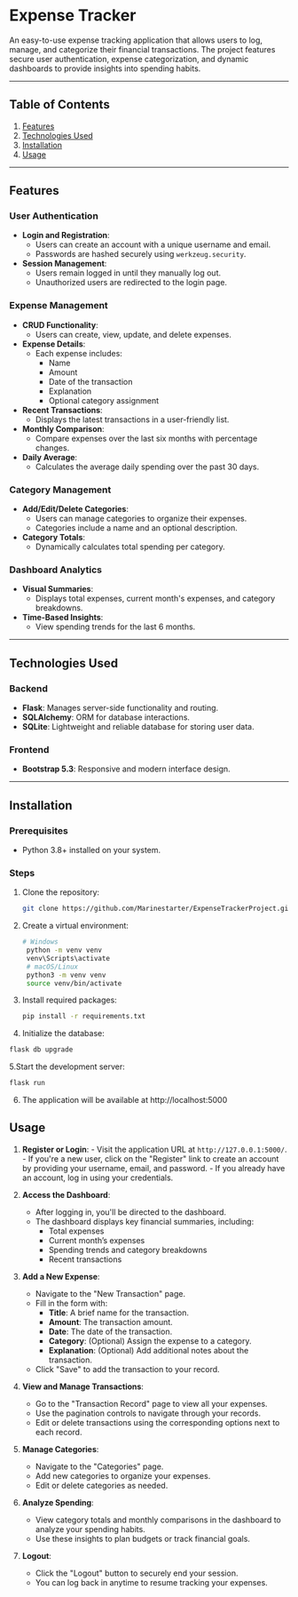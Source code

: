 # Expense Tracker

An easy-to-use expense tracking application that allows users to log, manage, and categorize their financial transactions. The project features secure user authentication, expense categorization, and dynamic dashboards to provide insights into spending habits.

---

## Table of Contents

1. [Features](#features)
2. [Technologies Used](#technologies-used)
3. [Installation](#installation)
4. [Usage](#usage)

---

## Features

### **User Authentication**
- **Login and Registration**:
  - Users can create an account with a unique username and email.
  - Passwords are hashed securely using `werkzeug.security`.
- **Session Management**:
  - Users remain logged in until they manually log out.
  - Unauthorized users are redirected to the login page.

### **Expense Management**
- **CRUD Functionality**:
  - Users can create, view, update, and delete expenses.
- **Expense Details**:
  - Each expense includes:
    - Name
    - Amount
    - Date of the transaction
    - Explanation
    - Optional category assignment
- **Recent Transactions**:
  - Displays the latest transactions in a user-friendly list.
- **Monthly Comparison**:
  - Compare expenses over the last six months with percentage changes.
- **Daily Average**:
  - Calculates the average daily spending over the past 30 days.

### **Category Management**
- **Add/Edit/Delete Categories**:
  - Users can manage categories to organize their expenses.
  - Categories include a name and an optional description.
- **Category Totals**:
  - Dynamically calculates total spending per category.

### **Dashboard Analytics**
- **Visual Summaries**:
  - Displays total expenses, current month's expenses, and category breakdowns.
- **Time-Based Insights**:
  - View spending trends for the last 6 months.

---

## Technologies Used

### Backend
- **Flask**: Manages server-side functionality and routing.
- **SQLAlchemy**: ORM for database interactions.
- **SQLite**: Lightweight and reliable database for storing user data.

### Frontend
- **Bootstrap 5.3**: Responsive and modern interface design.

---

## Installation

### Prerequisites
- Python 3.8+ installed on your system.

### Steps
1. Clone the repository:
   ```bash
   git clone https://github.com/Marinestarter/ExpenseTrackerProject.git
   ```
2. Create a virtual environment:
   ```bash
   # Windows
    python -m venv venv
    venv\Scripts\activate
    # macOS/Linux
    python3 -m venv venv
    source venv/bin/activate
    ```
3. Install required packages:
   ```bash
   pip install -r requirements.txt
   ```
 4. Initialize the database:
   ```bash
   flask db upgrade
   ```
 5.Start the development server:
   ```bash
   flask run
   ```
 6. The application will be available at http://localhost:5000
  
   ## Usage

  1.   **Register or Login**:
     - Visit the application URL at `http://127.0.0.1:5000/`.
     - If you're a new user, click on the "Register" link to create an account by providing your username, email, and password.
     - If you already have an account, log in using your credentials.

  2. **Access the Dashboard**:
     - After logging in, you'll be directed to the dashboard.
     - The dashboard displays key financial summaries, including:
       - Total expenses
       - Current month’s expenses
       - Spending trends and category breakdowns
       - Recent transactions

  3. **Add a New Expense**:
     - Navigate to the "New Transaction" page.
     - Fill in the form with:
       - **Title**: A brief name for the transaction.
       - **Amount**: The transaction amount.
       - **Date**: The date of the transaction.
       - **Category**: (Optional) Assign the expense to a category.
       - **Explanation**: (Optional) Add additional notes about the transaction.
     - Click "Save" to add the transaction to your record.

  4. **View and Manage Transactions**:
     - Go to the "Transaction Record" page to view all your expenses.
     - Use the pagination controls to navigate through your records.
     - Edit or delete transactions using the corresponding options next to each record.

  5. **Manage Categories**:
     - Navigate to the "Categories" page.
     - Add new categories to organize your expenses.
     - Edit or delete categories as needed.
  
  6. **Analyze Spending**:
     - View category totals and monthly comparisons in the dashboard to analyze your spending habits.
     - Use these insights to plan budgets or track financial goals.
  
  7. **Logout**:
     - Click the "Logout" button to securely end your session.
     - You can log back in anytime to resume tracking your expenses.
